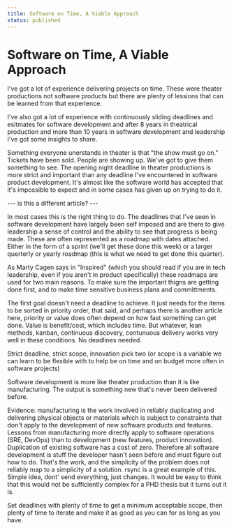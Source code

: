 ```yaml
---
title: Software on Time, A Viable Approach
status: published
---
```


# Software on Time, A Viable Approach

I've got a lot of experience delivering projects on time. These were
theater productions not software products but there are plenty of
lessions that can be learned from that experience.

I've also got a lot of experience with continuously sliding deadlines
and esitmates for software development and after 8 years in theatrical
production and more than 10 years in software development and
leadership I've got some insights to share.

Something everyone unerstands in theater is that "the show must go
on." Tickets have been sold. People are showing up. We've got to give
them something to see. The opening night deadline in theater
productions is more strict and important than any deadline I've
encountered in software product development. It's almost like the
software world has accepted that it's impossible to expect and in some
cases has given up on trying to do it.

--- is this a different article? ---

In most cases this is the right thing to do. The deadlines that I've
seen in software development have largely been self imposed and are
there to give leadership a sense of control and the ability to see
that progress is being made. These are often represented as a roadmap
with dates attached. Either in the form of a sprint (we'll get these
done this week) or a larger querterly or yearly roadmap (this is what
we need to get done this quarter).

As Marty Cagen says in "Inspired" (which you should read if you are in
tech leadership, even if you aren't in product specifically) these
roadmaps are used for two main reasons. To make sure the important
thigns are getting done first, and to make time sensitive business
plans and committments.

The first goal doesn't need a deadline to achieve. It just needs for
the items to be sorted in priority order, that said, and perhaps there
is another article here, priority or value does often depend on how
fast something can get done. Value is benefit/cost, which includes
time. But whatever, lean methods, kanban, continuous discovery,
contunuous delivery works very well in these conditions. No deadlines
needed.

Strict deadline, strict scope, innovation pick two (or scope is a
variable we can learn to be flexible with to help be on time and on
budget more often in software projects)

Software development is more like theater production than it is like
manufacturing. The output is something new that's never been delivered
before.

Evidence: manufacturing is the work involved in reliably duplicating
and delivering physical objects or materials which is subject to
constraints that don't apply to the development of new software
products and features. Lessons from manufacturing more directly apply
to software operations (SRE, DevOps) than to development (new
features, product innovation). Duplication of existing software has a
cost of zero. Therefore all software development is stuff the
developer hasn't seen before and must figure out how to do. That's the
work, and the simplicity of the problem does not reliably map to a
simplicity of a solution. rsync is a great example of this. Simple
idea, dont' send everything, just changes. It would be easy to think
that this would not be sufficiently complex for a PHD thesis but it
turns out it is.

Set deadlines with plenty of time to get a minimum acceptable scope,
then plenty of time to iterate and make it as good as you can for as
long as you have.